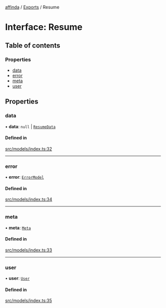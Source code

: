 [affinda](../README.md) / [Exports](../modules.md) / Resume

# Interface: Resume

## Table of contents

### Properties

- [data](Resume.md#data)
- [error](Resume.md#error)
- [meta](Resume.md#meta)
- [user](Resume.md#user)

## Properties

### data

• **data**: ``null`` \| [`ResumeData`](ResumeData.md)

#### Defined in

[src/models/index.ts:32](https://github.com/affinda/affinda-typescript/blob/b869a13/src/models/index.ts#L32)

___

### error

• **error**: [`ErrorModel`](ErrorModel.md)

#### Defined in

[src/models/index.ts:34](https://github.com/affinda/affinda-typescript/blob/b869a13/src/models/index.ts#L34)

___

### meta

• **meta**: [`Meta`](Meta.md)

#### Defined in

[src/models/index.ts:33](https://github.com/affinda/affinda-typescript/blob/b869a13/src/models/index.ts#L33)

___

### user

• **user**: [`User`](User.md)

#### Defined in

[src/models/index.ts:35](https://github.com/affinda/affinda-typescript/blob/b869a13/src/models/index.ts#L35)
